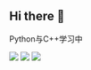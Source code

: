 ## Hi there 👋

Python与C++学习中

![](https://stats.justsong.cn/api/leetcode?username=quanpeng)
![](https://stats.justsong.cn/api/leetcode?username=dicecontractor&cn=true)
![](https://stats.justsong.cn/api/bilibili/?id=22815790)
